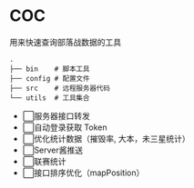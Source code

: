 # COC

用来快速查询部落战数据的工具

```plain
.
├── bin    # 脚本工具
├── config # 配置文件
├── src    # 远程服务器代码
└── utils  # 工具集合
```

- ⬜服务器接口转发
- ⬜自动登录获取 Token
- ⬜优化统计数据（摧毁率, 大本，未三星统计）
- ⬜Server酱推送
- ⬜联赛统计
- ⬜接口排序优化（mapPosition）
